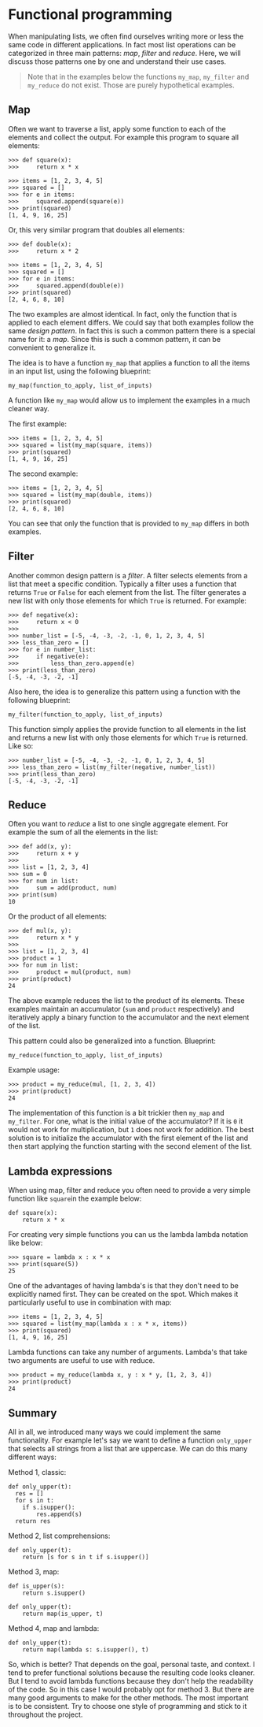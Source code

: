 # Functional programming

When manipulating lists, we often find ourselves writing more or less the same code in different applications. In fact most list operations can be categorized in three main patterns: *map*, *filter* and *reduce*. Here, we will discuss those patterns one by one and understand their use cases.

> Note that in the examples below the functions `my_map`, `my_filter` and `my_reduce` do not exist. Those are purely hypothetical examples.

## Map

Often we want to traverse a list, apply some function to each of the elements and collect the output. For example this program to square all elements:


```
>>> def square(x):
>>> 	return x * x

>>> items = [1, 2, 3, 4, 5]
>>> squared = []
>>> for e in items:
>>>     squared.append(square(e))
>>> print(squared)
[1, 4, 9, 16, 25]
```

Or, this very similar program that doubles all elements:

```
>>> def double(x):
>>> 	return x * 2

>>> items = [1, 2, 3, 4, 5]
>>> squared = []
>>> for e in items:
>>>     squared.append(double(e))
>>> print(squared)
[2, 4, 6, 8, 10]
```

The two examples are almost identical. In fact, only the function that is applied to each element differs. We could say that both examples follow the same *design pattern*. In fact this is such a common pattern there is a special name for it: a *map*. Since this is such a common pattern, it can be convenient to generalize it.

The idea is to have a function `my_map` that applies a function to all the items in an input list, using the following blueprint:

```
my_map(function_to_apply, list_of_inputs)
```

A function like `my_map` would allow us to implement the examples in a much cleaner way.

The first example:

```
>>> items = [1, 2, 3, 4, 5]
>>> squared = list(my_map(square, items))
>>> print(squared)
[1, 4, 9, 16, 25]
```

The second example:

```
>>> items = [1, 2, 3, 4, 5]
>>> squared = list(my_map(double, items))
>>> print(squared)
[2, 4, 6, 8, 10]
```

You can see that only the function that is provided to `my_map` differs in both examples.

## Filter

Another common design pattern is a *filter*. A filter selects elements from a list that meet a specific condition. Typically a filter uses a function that returns `True` or `False` for each element from the list. The filter generates a new list with only those elements for which `True` is returned. For example:

```
>>> def negative(x):
>>> 	return x < 0
>>>     
>>> number_list = [-5, -4, -3, -2, -1, 0, 1, 2, 3, 4, 5]
>>> less_than_zero = []
>>> for e in number_list:
>>> 	if negative(e):
>>> 		less_than_zero.append(e)
>>> print(less_than_zero)
[-5, -4, -3, -2, -1]
```

Also here, the idea is to generalize this pattern using a function with the following blueprint:

```
my_filter(function_to_apply, list_of_inputs)
```

This function simply applies the provide function to all elements in the list and returns a new list with only those elements for which `True` is returned. Like so:

```
>>> number_list = [-5, -4, -3, -2, -1, 0, 1, 2, 3, 4, 5]
>>> less_than_zero = list(my_filter(negative, number_list))
>>> print(less_than_zero)
[-5, -4, -3, -2, -1]
```

## Reduce

Often you want to *reduce* a list to one single aggregate element. For example the sum of all the elements in the list:

```
>>> def add(x, y):
>>>		return x + y
>>>     
>>> list = [1, 2, 3, 4]
>>> sum = 0
>>> for num in list:
>>>     sum = add(product, num)
>>> print(sum)
10
```

Or the product of all elements:  

```
>>> def mul(x, y):
>>>		return x * y
>>>
>>> list = [1, 2, 3, 4]
>>> product = 1
>>> for num in list:
>>>     product = mul(product, num)
>>> print(product)
24
```

The above example reduces the list to the product of its elements. These examples maintain an accumulator (`sum` and `product` respectively) and iteratively apply a binary function to the accumulator and the next element of the list.

This pattern could also be generalized into a function. Blueprint:

```
my_reduce(function_to_apply, list_of_inputs)
```

Example usage:

```
>>> product = my_reduce(mul, [1, 2, 3, 4])
>>> print(product)
24
```

The implementation of this function is a bit trickier then `my_map` and `my_filter`. For one, what is the initial value of the accumulator? If it is `0` it would not work for multiplication, but `1` does not work for addition. The best solution is to initialize the accumulator with the first element of the list and then start applying the function starting with the second element of the list.

## Lambda expressions

When using map, filter and reduce you often need to provide a very simple function like `square`in the example below:

```
def square(x):
	return x * x
```

For creating very simple functions you can us the lambda lambda notation like below:

```
>>> square = lambda x : x * x
>>> print(square(5))
25
```

One of the advantages of  having lambda's is that they don't need to be explicitly named first. They can be created on the spot. Which makes it particularly useful to use in combination with map:

```
>>> items = [1, 2, 3, 4, 5]
>>> squared = list(my_map(lambda x : x * x, items))
>>> print(squared)
[1, 4, 9, 16, 25]
```

Lambda functions can take any number of arguments. Lambda's that take two arguments are useful to use with reduce.

```
>>> product = my_reduce(lambda x, y : x * y, [1, 2, 3, 4])
>>> print(product)
24
```

## Summary

All in all, we introduced many ways we could implement the same functionality. For example let's say we want to define a function `only_upper` that selects all strings from a list that are uppercase. We can do this many different ways:

Method 1, classic:

```
def only_upper(t):
  res = []
  for s in t:
    if s.isupper():
    	res.append(s)
  return res
```

Method 2, list comprehensions:

```
def only_upper(t):
	return [s for s in t if s.isupper()]
```

Method 3, map:

```
def is_upper(s):
	return s.isupper()

def only_upper(t):
	return map(is_upper, t)
```

Method 4, map and lambda:

```
def only_upper(t):
	return map(lambda s: s.isupper(), t)
```

So, which is better? That depends on the goal, personal taste, and context. I tend to prefer functional solutions because the resulting code looks cleaner. But I tend to avoid lambda functions because they don't help the readability of the code. So in this case I would probably opt for method 3. But there are many good arguments to make for the other methods. The most important is to be consistent. Try to choose one style of programming and stick to it throughout the project.
